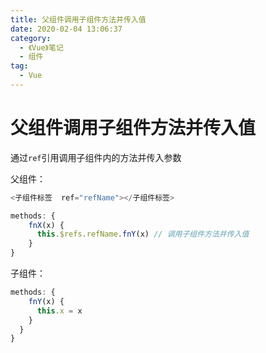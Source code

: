 ```yaml
---
title: 父组件调用子组件方法并传入值
date: 2020-02-04 13:06:37
category:
  - 《Vue》笔记
  - 组件
tag:
  - Vue
---
```


# 父组件调用子组件方法并传入值

通过`ref`引用调用子组件内的方法并传入参数

父组件：

```js
<子组件标签  ref="refName"></子组件标签>

methods: {
    fnX(x) {
      this.$refs.refName.fnY(x) // 调用子组件方法并传入值
    }
}
```

子组件：

```js
methods: {
    fnY(x) {
      this.x = x
    }
  }
}
```
